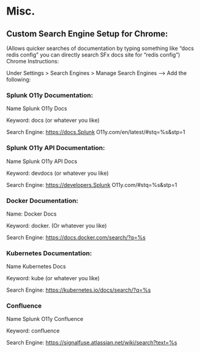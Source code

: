 # Misc.

## Custom Search Engine Setup for Chrome:

(Allows quicker searches of documentation by typing something like “docs redis config” you can directly search SFx docs site for “redis config”)
Chrome Instructions:

Under Settings > Search Engines > Manage Search Engines —> Add the following:

### Splunk O11y Documentation:

Name				Splunk O11y Docs

Keyword:			docs (or whatever you like)

Search Engine:	https://docs.Splunk O11y.com/en/latest/#stq=%s&stp=1 

### Splunk O11y API Documentation:

Name				Splunk O11y API Docs

Keyword:			devdocs (or whatever you like)

Search Engine:	https://developers.Splunk O11y.com/#stq=%s&stp=1

### Docker Documentation:

Name:				Docker Docs

Keyword:			docker. (Or whatever you like)

Search Engine:	https://docs.docker.com/search/?q=%s 

### Kubernetes Documentation:

Name				Kubernetes Docs

Keyword:			kube (or whatever you like)

Search Engine:	https://kubernetes.io/docs/search/?q=%s 

### Confluence

Name				Splunk O11y Confluence

Keyword:			confluence

Search Engine:	https://signalfuse.atlassian.net/wiki/search?text=%s
